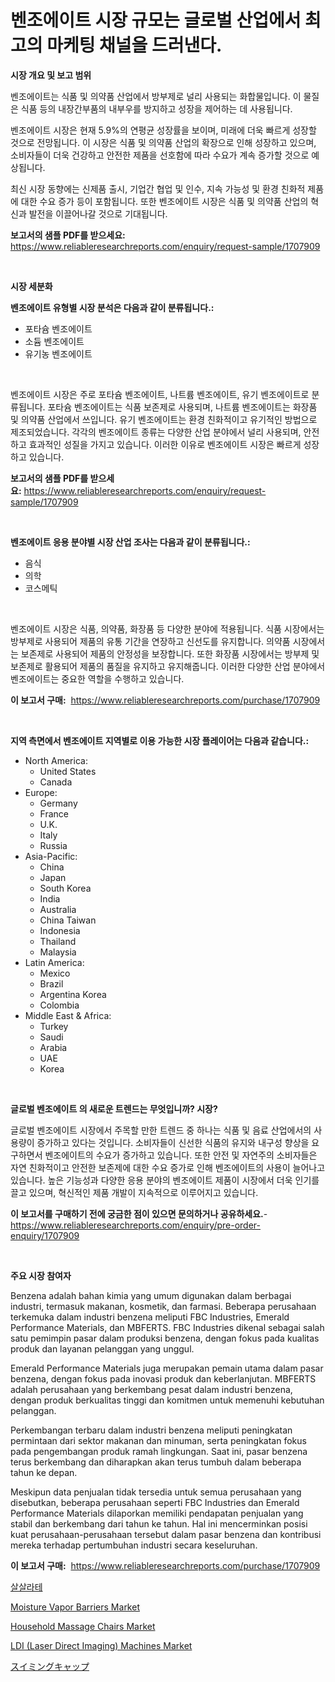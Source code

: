 <p><h1>벤조에이트 시장 규모는 글로벌 산업에서 최고의 마케팅 채널을 드러낸다.</h1></p><p><strong>시장 개요 및 보고 범위</strong></p>
<p><p>벤조에이트는 식품 및 의약품 산업에서 방부제로 널리 사용되는 화합물입니다. 이 물질은 식품 등의 내장간부품의 내부우를 방지하고 성장을 제어하는 데 사용됩니다.</p><p>벤조에이트 시장은 현재 5.9%의 연평균 성장률을 보이며, 미래에 더욱 빠르게 성장할 것으로 전망됩니다. 이 시장은 식품 및 의약품 산업의 확장으로 인해 성장하고 있으며, 소비자들이 더욱 건강하고 안전한 제품을 선호함에 따라 수요가 계속 증가할 것으로 예상됩니다.</p><p>최신 시장 동향에는 신제품 출시, 기업간 협업 및 인수, 지속 가능성 및 환경 친화적 제품에 대한 수요 증가 등이 포함됩니다. 또한 벤조에이트 시장은 식품 및 의약품 산업의 혁신과 발전을 이끌어나갈 것으로 기대됩니다.</p></p>
<p><strong>보고서의 샘플 PDF를 받으세요:</strong> <a href="https://www.reliableresearchreports.com/enquiry/request-sample/1707909">https://www.reliableresearchreports.com/enquiry/request-sample/1707909</a></p>
<p>&nbsp;</p>
<p><strong>시장 세분화</strong></p>
<p><strong>벤조에이트 유형별 시장 분석은 다음과 같이 분류됩니다.:</strong></p>
<p><ul><li>포타슘 벤조에이트</li><li>소듐 벤조에이트</li><li>유기농 벤조에이트</li></ul></p>
<p>&nbsp;</p>
<p><p>벤조에이트 시장은 주로 포타슘 벤조에이트, 나트륨 벤조에이트, 유기 벤조에이트로 분류됩니다. 포타슘 벤조에이트는 식품 보존제로 사용되며, 나트륨 벤조에이트는 화장품 및 의약품 산업에서 쓰입니다. 유기 벤조에이트는 환경 친화적이고 유기적인 방법으로 제조되었습니다. 각각의 벤조에이트 종류는 다양한 산업 분야에서 널리 사용되며, 안전하고 효과적인 성질을 가지고 있습니다. 이러한 이유로 벤조에이트 시장은 빠르게 성장하고 있습니다.</p></p>
<p><strong>보고서의 샘플 PDF를 받으세요:</strong>&nbsp;<a href="https://www.reliableresearchreports.com/enquiry/request-sample/1707909">https://www.reliableresearchreports.com/enquiry/request-sample/1707909</a></p>
<p>&nbsp;</p>
<p><strong> 벤조에이트 응용 분야별 시장 산업 조사는 다음과 같이 분류됩니다.:</strong></p>
<p><ul><li>음식</li><li>의학</li><li>코스메틱</li></ul></p>
<p>&nbsp;</p>
<p><p>벤조에이트 시장은 식품, 의약품, 화장품 등 다양한 분야에 적용됩니다. 식품 시장에서는 방부제로 사용되어 제품의 유통 기간을 연장하고 신선도를 유지합니다. 의약품 시장에서는 보존제로 사용되어 제품의 안정성을 보장합니다. 또한 화장품 시장에서는 방부제 및 보존제로 활용되어 제품의 품질을 유지하고 유지해줍니다. 이러한 다양한 산업 분야에서 벤조에이트는 중요한 역할을 수행하고 있습니다.</p></p>
<p><strong>이 보고서 구매:</strong>&nbsp; <a href="https://www.reliableresearchreports.com/purchase/1707909">https://www.reliableresearchreports.com/purchase/1707909</a></p>
<p>&nbsp;</p>
<p><strong>지역 측면에서 벤조에이트 지역별로 이용 가능한 시장 플레이어는 다음과 같습니다.:</strong></p>
<p><ul>
    <li>
        North America:
        <ul>
            <li>United States</li>
            <li>Canada</li>
        </ul>
    </li>
    <li>
        Europe:
        <ul>
            <li>Germany</li>
            <li>France</li>
            <li>U.K.</li>
            <li>Italy</li>
            <li>Russia</li>
        </ul>
    </li>
    <li>
        Asia-Pacific:
        <ul>
            <li>China</li>
            <li>Japan</li>
            <li>South Korea</li>
            <li>India</li>
            <li>Australia</li>
            <li>China Taiwan</li>
            <li>Indonesia</li>
            <li>Thailand</li>
            <li>Malaysia</li>
        </ul>
    </li>
    <li>
        Latin America:
        <ul>
            <li>Mexico</li>
            <li>Brazil</li>
            <li>Argentina Korea</li>
            <li>Colombia</li>
        </ul>
    </li>
    <li>
        Middle East & Africa:
        <ul>
            <li>Turkey</li>
            <li>Saudi</li>
            <li>Arabia</li>
            <li>UAE</li>
            <li>Korea</li>
        </ul>
    </li>
    </ul></p>
<p>&nbsp;</p>
<p><strong>글로벌 벤조에이트 의 새로운 트렌드는 무엇입니까? 시장?</strong></p>
<p><p>글로벌 벤조에이트 시장에서 주목할 만한 트렌드 중 하나는 식품 및 음료 산업에서의 사용량이 증가하고 있다는 것입니다. 소비자들이 신선한 식품의 유지와 내구성 향상을 요구하면서 벤조에이트의 수요가 증가하고 있습니다. 또한 안전 및 자연주의 소비자들은 자연 친화적이고 안전한 보존제에 대한 수요 증가로 인해 벤조에이트의 사용이 늘어나고 있습니다. 높은 기능성과 다양한 응용 분야의 벤조에이트 제품이 시장에서 더욱 인기를 끌고 있으며, 혁신적인 제품 개발이 지속적으로 이루어지고 있습니다.</p></p>
<p><strong>이 보고서를 구매하기 전에 궁금한 점이 있으면 문의하거나 공유하세요.</strong>- <a href="https://www.reliableresearchreports.com/enquiry/pre-order-enquiry/1707909">https://www.reliableresearchreports.com/enquiry/pre-order-enquiry/1707909</a></p>
<p>&nbsp;</p>
<p><strong>주요 시장 참여자</strong></p>
<p><p>Benzena adalah bahan kimia yang umum digunakan dalam berbagai industri, termasuk makanan, kosmetik, dan farmasi. Beberapa perusahaan terkemuka dalam industri benzena meliputi FBC Industries, Emerald Performance Materials, dan MBFERTS. FBC Industries dikenal sebagai salah satu pemimpin pasar dalam produksi benzena, dengan fokus pada kualitas produk dan layanan pelanggan yang unggul.</p><p>Emerald Performance Materials juga merupakan pemain utama dalam pasar benzena, dengan fokus pada inovasi produk dan keberlanjutan. MBFERTS adalah perusahaan yang berkembang pesat dalam industri benzena, dengan produk berkualitas tinggi dan komitmen untuk memenuhi kebutuhan pelanggan.</p><p>Perkembangan terbaru dalam industri benzena meliputi peningkatan permintaan dari sektor makanan dan minuman, serta peningkatan fokus pada pengembangan produk ramah lingkungan. Saat ini, pasar benzena terus berkembang dan diharapkan akan terus tumbuh dalam beberapa tahun ke depan.</p><p>Meskipun data penjualan tidak tersedia untuk semua perusahaan yang disebutkan, beberapa perusahaan seperti FBC Industries dan Emerald Performance Materials dilaporkan memiliki pendapatan penjualan yang stabil dan berkembang dari tahun ke tahun. Hal ini mencerminkan posisi kuat perusahaan-perusahaan tersebut dalam pasar benzena dan kontribusi mereka terhadap pertumbuhan industri secara keseluruhan.</p></p>
<p><strong>이 보고서 구매:</strong>&nbsp;&nbsp;<a href="https://www.reliableresearchreports.com/purchase/1707909">https://www.reliableresearchreports.com/purchase/1707909</a></p>
<p><p><a href="https://github.com/jntpkh496620/Market-Research-Report-List-1/blob/main/4759291190744.md">살살라테</a></p><p><a href="https://noble-drawer-34c.notion.site/Moisture-Vapor-Barriers-Market-Size-Market-Trends-and-Growth-Outlook-forecasted-for-period-from-20-69121ad0bfc74f86a280cba9b67db318">Moisture Vapor Barriers Market</a></p><p><a href="https://issuu.com/reportprime-2/docs/household-massage-chairs-market-size-2030.pptx">Household Massage Chairs Market</a></p><p><a href="https://view.publitas.com/reportprime-1/ldi-laser-direct-imaging-machines-market-size-reflecting-a-forecast-till-2030-market-by-type-by-application-and-by-geography/">LDI (Laser Direct Imaging) Machines Market</a></p><p><a href="https://github.com/bevdtkn4419963/Market-Research-Report-List-1/blob/main/2672933190900.md">スイミングキャップ</a></p></p>
